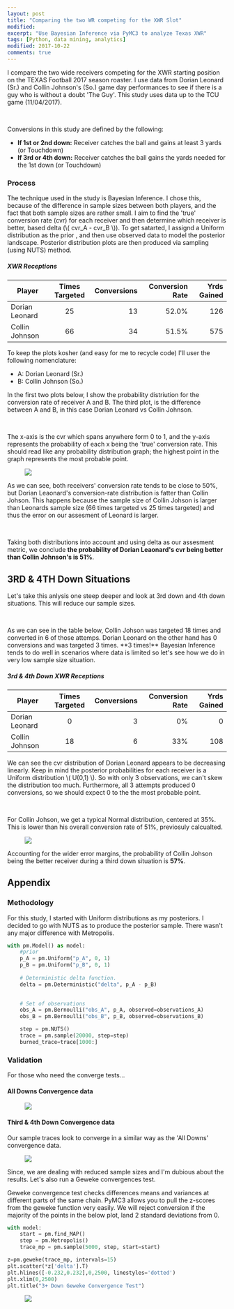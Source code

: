 ```yaml
---
layout: post
title: "Comparing the two WR competing for the XWR Slot"
modified:
excerpt: "Use Bayesian Inference via PyMC3 to analyze Texas XWR"
tags: [Python, data mining, analytics]
modified: 2017-10-22
comments: true
---
```


I compare the two wide receivers competing for the XWR starting position on the TEXAS Football 2017 season roaster.
I use data from Dorian Leonard (Sr.) and Collin Johnson's (So.) game day performances to see if there is a guy who is without a doubt 'The Guy'. This study uses data up to the TCU game (11/04/2017).


<p><br></p>
Conversions in this study are defined by the following:

* **If 1st or 2nd down:** Receiver catches the ball and gains at least 3 yards (or Touchdown)
* **If 3rd or 4th down:** Receiver catches the ball gains the yards needed for the 1st down (or Touchdown)
 
### Process

The technique used in the  study is Bayesian Inference. I chose this, because of the difference in sample sizes between both players, and the fact that both sample sizes are rather small. I aim to find the 'true' conversion rate (cvr) for each receiver and then determine which receiver is better, based delta (\\( cvr_A - cvr_B \\)). To get satarted, I assignd a Uniform distribution as the prior , and then use observed data to model the posterior landscape. Posterior distribution plots are then produced via sampling (using NUTS) method.

##### XWR Receptions


| Player        | Times Targeted       | Conversions | Conversion Rate | Yrds Gained |
| ------------- |:-------------:| -----:| -----:| -----:|
| Dorian Leonard      | 25 | 13 | 52.0% | 126 |
| Collin Johnson      | 66 |   34 | 51.5% | 575 |

To keep the plots kosher (and easy for me to recycle code) I'll user the following nomenclature:

  * A: Dorian Leonard (Sr.)
  * B: Collin Johnson (So.)
  
In the first two plots below, I show the probability distriution for the conversion rate of receiver A and B. The third plot, is the difference between A and B, in this case Dorian Leonard vs Collin Johnson. 
<p><br></p>
The x-axis is the cvr which spans anywhere form 0 to 1, and the y-axis represents the probability of each x being the 'true' conversion rate. This should read like any probability distribution graph; the highest point in the graph represents the most probable point.

<figure>
     <img src="/images/XWR_17/cvr_posteriors.png">
    <figcaption></figcaption>
</figure>

As we can see, both receivers' conversion rate tends to be close to 50%, but Dorian Leaonard's conversion-rate distribution is fatter than Collin Johson. This happens because the sample size of Collin Johson is larger than Leonards sample size (66 times targeted vs 25 times targeted) and thus the error on our assesment of Leonard is larger. 

<p><br></p>

Taking both distributions into account and using delta as our assesment metric, we conclude **the probability of Dorian Leaonard's cvr being better than Collin Johnson's is 51%**.


## 3RD & 4TH Down Situations
Let's take this anlysis one steep deeper and look at 3rd down and 4th down situations. This will reduce our sample sizes.
<p><br></p>
As we can see in the table below, Collin Johson was targeted 18 times and converted in 6 of those attemps. Dorian Leonard on the other hand has 0 conversions and was targeted 3 times. **3 times!** Bayesian Inference tends to do well in scenarios where data is limited so let's see how we do in very low sample size situation.

##### 3rd & 4th Down XWR Receptions

| Player        | Times Targeted       | Conversions | Conversion Rate | Yrds Gained |
| ------------- |:-------------:| -----:| -----:| -----:|
| Dorian Leonard      | 0 | 3 | 0% | 0 |
| Collin Johnson      | 18 |   6 | 33% | 108 |

We can see the cvr distribution of Dorian Leonard appears to be decreasing linearly. Keep in mind the posterior probabilities for each receiver is a Uniform distribution \\( U(0,1) \\). So with only 3 observations, we can't skew the distribution too much. Furthermore, all 3 attempts produced 0 conversions, so we should expect 0 to the the most probable point.
<p><br></p>
For Collin Johson, we get a typical Normal distribution, centered at 35%. This is lower than his overall conversion rate of 51%, previosuly calcualted.

<figure>
     <img src="/images/XWR_17/3rd_cvr_posteriors.png">
    <figcaption></figcaption>
</figure>

Accounting for the wider error margins, the probability of Collin Johson being the better receiver during a third down situation is **57%**.  


## Appendix


### Methodology

For this study, I started with Uniform distributions as my posteriors.  I decided to go with NUTS as to produce the posterior sample. There wasn't any major difference with Metropolis. 


``` python
with pm.Model() as model:
    #prior
    p_A = pm.Uniform("p_A", 0, 1)
    p_B = pm.Uniform("p_B", 0, 1)
    
    # Deterministic delta function.
    delta = pm.Deterministic("delta", p_A - p_B)

    
    # Set of observations
    obs_A = pm.Bernoulli("obs_A", p_A, observed=observations_A)
    obs_B = pm.Bernoulli("obs_B", p_B, observed=observations_B)

    step = pm.NUTS()
    trace = pm.sample(20000, step=step)
    burned_trace=trace[1000:]
```

### Validation
For those who need the converge tests...

#### All Downs Convergence data

<figure>
     <img src="/images/XWR_17/CVR_converge_proof.png">
    <figcaption></figcaption>
</figure>


#### Third & 4th Down Convergence data

Our sample traces look to converge in a similar way as the 'All Downs' convergence data. 

<figure>
     <img src="/images/XWR_17/3rd_CVR_converge_proof.png">
    <figcaption></figcaption>
</figure>

Since, we are dealing with reduced sample sizes and I'm dubious about the results.  Let's also run a Geweke convergences test.

Geweke convergence test checks differences means and variances at different parts of the same chain. PyMC3 allows you to pull the z-scores from the geweke function very easily. We will reject conversion if the majority of the points in the below plot, land 2 standard deviations from 0.  

```python
with model:
    start = pm.find_MAP()
    step = pm.Metropolis()
    trace_mp = pm.sample(5000, step, start=start)

z=pm.geweke(trace_mp, intervals=15)
plt.scatter(*z['delta'].T)
plt.hlines([-0.232,0.232],0,2500, linestyles='dotted')
plt.xlim(0,2500)
plt.title("3+ Down Geweke Convergence Test")
````


<figure>
     <img src="/images/XWR_17/3rd_down_Geweke_convergence.png">
    <figcaption></figcaption>
</figure>
 
